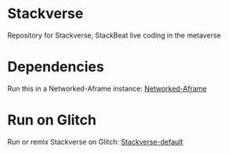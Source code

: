 # Stackverse

Repository for Stackverse, StackBeat live coding in the metaverse

# Dependencies

Run this in a Networked-Aframe instance: [Networked-Aframe](https://github.com/networked-aframe/networked-aframe)

# Run on Glitch

Run or remix Stackverse on Glitch: [Stackverse-default](https://stackverse-default-project.glitch.me/)
